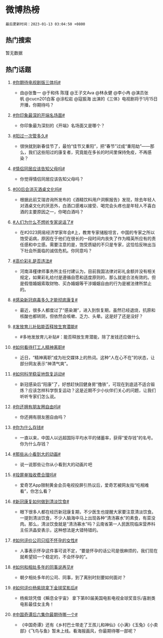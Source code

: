 # 微博热榜

`最后更新时间：2023-01-13 03:04:50 +0800`

## 热门搜索

暂无数据

## 热门话题

1. [#你期待电视剧版三体吗#](https://m.weibo.cn/search?containerid=231522type%3D1%26t%3D10%26q%3D%23%E4%BD%A0%E6%9C%9F%E5%BE%85%E7%94%B5%E8%A7%86%E5%89%A7%E7%89%88%E4%B8%89%E4%BD%93%E5%90%97%23&stream_entry_id=128&isnewpage=1&extparam=seat%3D1%26cate%3D5004%26dgr%3D0%26unitid%3D1673510263491%26lcate%3D5004%26c_type%3D128%26pos%3D1-0-0%26display_time%3D1673550290%26pre_seqid%3D16735502900590127695294&luicode=10000011&lfid=231648_-_4)
    - 由@张鲁一 @于和伟 陈瑾 @王子文Ava @林永健 @李小冉 @演员张帆 @cucn201白客 @涂松岩 @寇振海 出演的《三体》电视剧将于1月15日开播，你期待吗？

1. [#你印象最深的开端名场面#](https://m.weibo.cn/search?containerid=231522type%3D1%26t%3D10%26q%3D%23%E4%BD%A0%E5%8D%B0%E8%B1%A1%E6%9C%80%E6%B7%B1%E7%9A%84%E5%BC%80%E7%AB%AF%E5%90%8D%E5%9C%BA%E9%9D%A2%23&stream_entry_id=128&isnewpage=1&extparam=seat%3D1%26cate%3D5004%26dgr%3D0%26unitid%3D1673420842932%26lcate%3D5004%26c_type%3D128%26pos%3D1-0-1%26display_time%3D1673550290%26pre_seqid%3D16735502900590127695294&luicode=10000011&lfid=231648_-_4)
    - 你印象最为深刻的《开端》名场面又是哪个？

1. [#阳过一次管多久#](https://m.weibo.cn/search?containerid=231522type%3D1%26t%3D10%26q%3D%23%E9%98%B3%E8%BF%87%E4%B8%80%E6%AC%A1%E7%AE%A1%E5%A4%9A%E4%B9%85%23&stream_entry_id=128&isnewpage=1&extparam=seat%3D1%26cate%3D5004%26dgr%3D0%26unitid%3D1673484407210%26lcate%3D5004%26c_type%3D128%26pos%3D1-0-2%26display_time%3D1673550290%26pre_seqid%3D16735502900590127695294&luicode=10000011&lfid=231648_-_4)
    - 很快就到新春佳节了，最怕“佳节又重阳”，把“春节”过成“重阳劫”——那么，我们这些阳过的康复者，究竟能在多长的时间里保持免疫，不再感染？

1. [#情侣同居应该告知父母吗#](https://m.weibo.cn/search?containerid=231522type%3D1%26t%3D10%26q%3D%23%E6%83%85%E4%BE%A3%E5%90%8C%E5%B1%85%E5%BA%94%E8%AF%A5%E5%91%8A%E7%9F%A5%E7%88%B6%E6%AF%8D%E5%90%97%23&stream_entry_id=128&isnewpage=1&extparam=seat%3D1%26cate%3D5004%26dgr%3D0%26unitid%3D1673434034855%26lcate%3D5004%26c_type%3D128%26pos%3D1-0-3%26display_time%3D1673550290%26pre_seqid%3D16735502900590127695294&luicode=10000011&lfid=231648_-_4)
    - 你觉得情侣同居应该告知父母吗？

1. [#00后会消灭酒桌文化吗#](https://m.weibo.cn/search?containerid=231522type%3D1%26t%3D10%26q%3D%2300%E5%90%8E%E4%BC%9A%E6%B6%88%E7%81%AD%E9%85%92%E6%A1%8C%E6%96%87%E5%8C%96%E5%90%97%23&stream_entry_id=128&isnewpage=1&extparam=seat%3D1%26cate%3D5004%26dgr%3D0%26unitid%3D1673496157765%26lcate%3D5004%26c_type%3D128%26pos%3D1-0-4%26display_time%3D1673550290%26pre_seqid%3D16735502900590127695294&luicode=10000011&lfid=231648_-_4)
    - 根据此前艾瑞咨询所发布的《酒精饮料用户洞察报告》发现，除去年轻人对酒桌文化的厌恶外，白酒口感难以接受、喝完会头疼也是年轻人不喜白酒的主要原因之一，你喝白酒吗？

1. [#人们为什么不想听专家说话了#](https://m.weibo.cn/search?containerid=231522type%3D1%26t%3D10%26q%3D%23%E4%BA%BA%E4%BB%AC%E4%B8%BA%E4%BB%80%E4%B9%88%E4%B8%8D%E6%83%B3%E5%90%AC%E4%B8%93%E5%AE%B6%E8%AF%B4%E8%AF%9D%E4%BA%86%23&stream_entry_id=128&isnewpage=1&extparam=seat%3D1%26cate%3D5004%26dgr%3D0%26unitid%3D1673448160818%26lcate%3D5004%26c_type%3D128%26pos%3D1-0-5%26display_time%3D1673550290%26pre_seqid%3D16735502900590127695294&luicode=10000011&lfid=231648_-_4)
    - 在#2023网易经济学家年会#上，教育专家储殷坦言，中国的专家之所以饱受诟病，原因在于他们在很长的一段时间内丧失了作为精英所应有的责任感和中立感。需要注意的是，饱受质疑的不只是专家，这恰恰反映出当下社会所面临的诚信危机。你同意吗？

1. [#高价彩礼是否违法#](https://m.weibo.cn/search?containerid=231522type%3D1%26t%3D10%26q%3D%23%E9%AB%98%E4%BB%B7%E5%BD%A9%E7%A4%BC%E6%98%AF%E5%90%A6%E8%BF%9D%E6%B3%95%23&stream_entry_id=128&isnewpage=1&extparam=seat%3D1%26cate%3D5004%26dgr%3D0%26unitid%3D1673450573628%26lcate%3D5004%26c_type%3D128%26pos%3D1-0-6%26display_time%3D1673550290%26pre_seqid%3D16735502900590127695294&luicode=10000011&lfid=231648_-_4)
    - 河南泽槿律师事务所主任付建认为，目前我国法律对彩礼金额并没有相关规定，如果彩礼给付是遵循自愿和适度原则的，那么就是合法有效的。但是假借婚姻索取财物、买办婚姻等干涉婚姻自由的行为是被法律所禁止的。

1. [#感染新冠病毒多久才能彻底康复#](https://m.weibo.cn/search?containerid=231522type%3D1%26t%3D10%26q%3D%23%E6%84%9F%E6%9F%93%E6%96%B0%E5%86%A0%E7%97%85%E6%AF%92%E5%A4%9A%E4%B9%85%E6%89%8D%E8%83%BD%E5%BD%BB%E5%BA%95%E5%BA%B7%E5%A4%8D%23&stream_entry_id=128&isnewpage=1&extparam=seat%3D1%26cate%3D5004%26dgr%3D0%26unitid%3D1673479308900%26lcate%3D5004%26c_type%3D128%26pos%3D1-0-7%26display_time%3D1673550290%26pre_seqid%3D16735502900590127695294&luicode=10000011&lfid=231648_-_4)
    - 最近，很多人都度过了“感染潮”，进入到恢复期，虽然已经退烧，抗原和核酸也都转阴，但依然会咳嗽、乏力、头晕。这是好了还是没好？

1. [#发放育儿补贴能否释放生育潜能#](https://m.weibo.cn/search?containerid=231522type%3D1%26t%3D10%26q%3D%23%E5%8F%91%E6%94%BE%E8%82%B2%E5%84%BF%E8%A1%A5%E8%B4%B4%E8%83%BD%E5%90%A6%E9%87%8A%E6%94%BE%E7%94%9F%E8%82%B2%E6%BD%9C%E8%83%BD%23&stream_entry_id=128&isnewpage=1&extparam=seat%3D1%26cate%3D5004%26dgr%3D0%26unitid%3D1673484711711%26lcate%3D5004%26c_type%3D128%26pos%3D1-0-8%26display_time%3D1673550290%26pre_seqid%3D16735502900590127695294&luicode=10000011&lfid=231648_-_4)
    - #多地发放育儿补贴#：能否释放生育潜能，除了发钱还应做什么

1. [#如何看待打工人精神离职#](https://m.weibo.cn/search?containerid=231522type%3D1%26t%3D10%26q%3D%23%E5%A6%82%E4%BD%95%E7%9C%8B%E5%BE%85%E6%89%93%E5%B7%A5%E4%BA%BA%E7%B2%BE%E7%A5%9E%E7%A6%BB%E8%81%8C%23&stream_entry_id=128&isnewpage=1&extparam=seat%3D1%26cate%3D5004%26dgr%3D0%26unitid%3D1673483208519%26lcate%3D5004%26c_type%3D128%26pos%3D1-0-9%26display_time%3D1673550290%26pre_seqid%3D16735502900590127695294&luicode=10000011&lfid=231648_-_4)
    - 近日，“精神离职”成为社交媒体上的热词。这种“人在心不在”的状态，让部分网友表示“神清气爽”。

1. [#如何科学稳妥地恢复运动#](https://m.weibo.cn/search?containerid=231522type%3D1%26t%3D10%26q%3D%23%E5%A6%82%E4%BD%95%E7%A7%91%E5%AD%A6%E7%A8%B3%E5%A6%A5%E5%9C%B0%E6%81%A2%E5%A4%8D%E8%BF%90%E5%8A%A8%23&stream_entry_id=128&isnewpage=1&extparam=seat%3D1%26cate%3D5004%26dgr%3D0%26unitid%3D1673446047858%26lcate%3D5004%26c_type%3D128%26pos%3D1-0-10%26display_time%3D1673550290%26pre_seqid%3D16735502900590127695294&luicode=10000011&lfid=231648_-_4)
    - 新冠感染后“阳康”了，好想赶快回健身房“撸铁”，可现在到底适不适合锻炼？应该怎样科学恢复运动？这是近期不少小伙伴们关心的问题，让我们听听专家们怎么说。

1. [#你还拥有朋友圈自由吗#](https://m.weibo.cn/search?containerid=231522type%3D1%26t%3D10%26q%3D%23%E4%BD%A0%E8%BF%98%E6%8B%A5%E6%9C%89%E6%9C%8B%E5%8F%8B%E5%9C%88%E8%87%AA%E7%94%B1%E5%90%97%23&stream_entry_id=128&isnewpage=1&extparam=seat%3D1%26cate%3D5004%26dgr%3D0%26unitid%3D1673439756898%26lcate%3D5004%26c_type%3D128%26pos%3D1-0-11%26display_time%3D1673550290%26pre_seqid%3D16735502900590127695294&luicode=10000011&lfid=231648_-_4)
    - 你还拥有朋友圈自由吗？

1. [#你为什么存钱#](https://m.weibo.cn/search?containerid=231522type%3D1%26t%3D10%26q%3D%23%E4%BD%A0%E4%B8%BA%E4%BB%80%E4%B9%88%E5%AD%98%E9%92%B1%23&stream_entry_id=128&isnewpage=1&extparam=seat%3D1%26cate%3D5004%26dgr%3D0%26unitid%3D1673492858918%26lcate%3D5004%26c_type%3D128%26pos%3D1-0-12%26display_time%3D1673550290%26pre_seqid%3D16735502900590127695294&luicode=10000011&lfid=231648_-_4)
    - 一直以来，中国人以远超国际平均水平的储蓄率，获得“爱存钱”的名号。你为什么存钱？

1. [#那些从小看到大的动画#](https://m.weibo.cn/search?containerid=231522type%3D1%26t%3D10%26q%3D%23%E9%82%A3%E4%BA%9B%E4%BB%8E%E5%B0%8F%E7%9C%8B%E5%88%B0%E5%A4%A7%E7%9A%84%E5%8A%A8%E7%94%BB%23&stream_entry_id=128&isnewpage=1&extparam=seat%3D1%26cate%3D5004%26dgr%3D0%26unitid%3D1673536980137%26lcate%3D5004%26c_type%3D128%26pos%3D1-0-13%26display_time%3D1673550290%26pre_seqid%3D16735502900590127695294&luicode=10000011&lfid=231648_-_4)
    - 说一说那些让你从小看到大的动画片吧

1. [#投屏单独收费合理吗#](https://m.weibo.cn/search?containerid=231522type%3D1%26t%3D10%26q%3D%23%E6%8A%95%E5%B1%8F%E5%8D%95%E7%8B%AC%E6%94%B6%E8%B4%B9%E5%90%88%E7%90%86%E5%90%97%23&stream_entry_id=128&isnewpage=1&extparam=seat%3D1%26cate%3D5004%26dgr%3D0%26unitid%3D1673479024970%26lcate%3D5004%26c_type%3D128%26pos%3D1-0-14%26display_time%3D1673550290%26pre_seqid%3D16735502900590127695294&luicode=10000011&lfid=231648_-_4)
    - 爱奇艺App限制黄金会员电视投屏引热议后，爱奇艺被网友指“吃相难看”，你怎么看？

1. [#新冠康复如何做到清淡饮食#](https://m.weibo.cn/search?containerid=231522type%3D1%26t%3D10%26q%3D%23%E6%96%B0%E5%86%A0%E5%BA%B7%E5%A4%8D%E5%A6%82%E4%BD%95%E5%81%9A%E5%88%B0%E6%B8%85%E6%B7%A1%E9%A5%AE%E9%A3%9F%23&stream_entry_id=128&isnewpage=1&extparam=seat%3D1%26cate%3D5004%26dgr%3D0%26unitid%3D1673411207262%26lcate%3D5004%26c_type%3D128%26pos%3D1-0-15%26display_time%3D1673550290%26pre_seqid%3D16735502900590127695294&luicode=10000011&lfid=231648_-_4)
    - 眼下很多人都在经历新冠康复期，不少医生也提醒大家要注意清淡饮食。一提到清淡饮食，不少人脑海中马上出现各种“清汤寡水”的素食，有菜没肉。那么，清淡饮食就是“清汤寡水”吗？云南省第一人民医院临床营养科主任洪晶安表示，这种想法是大错特错的。

1. [#如何评价公司只招不怀孕的女性#](https://m.weibo.cn/search?containerid=231522type%3D1%26t%3D10%26q%3D%23%E5%A6%82%E4%BD%95%E8%AF%84%E4%BB%B7%E5%85%AC%E5%8F%B8%E5%8F%AA%E6%8B%9B%E4%B8%8D%E6%80%80%E5%AD%95%E7%9A%84%E5%A5%B3%E6%80%A7%23&stream_entry_id=128&isnewpage=1&extparam=seat%3D1%26cate%3D5004%26dgr%3D0%26unitid%3D1673510867031%26lcate%3D5004%26c_type%3D128%26pos%3D1-0-16%26display_time%3D1673550290%26pre_seqid%3D16735502900590127695294&luicode=10000011&lfid=231648_-_4)
    - 人事表示怀孕这件事可说不定，“要是怀孕的话公司是很麻烦的，我们现在就希望招一个稳定的，不会怀孕的”。

1. [#如何和相处多年的同事说再见#](https://m.weibo.cn/search?containerid=231522type%3D1%26t%3D10%26q%3D%23%E5%A6%82%E4%BD%95%E5%92%8C%E7%9B%B8%E5%A4%84%E5%A4%9A%E5%B9%B4%E7%9A%84%E5%90%8C%E4%BA%8B%E8%AF%B4%E5%86%8D%E8%A7%81%23&stream_entry_id=128&isnewpage=1&extparam=seat%3D1%26cate%3D5004%26dgr%3D0%26unitid%3D1673509662346%26lcate%3D5004%26c_type%3D128%26pos%3D1-0-17%26display_time%3D1673550290%26pre_seqid%3D16735502900590127695294&luicode=10000011&lfid=231648_-_4)
    - 朝夕相处多年的公司、同事，到了离别时刻要如何面对？

1. [#如何评价杨紫琼拿下金球奖影后#](https://m.weibo.cn/search?containerid=231522type%3D1%26t%3D10%26q%3D%23%E5%A6%82%E4%BD%95%E8%AF%84%E4%BB%B7%E6%9D%A8%E7%B4%AB%E7%90%BC%E6%8B%BF%E4%B8%8B%E9%87%91%E7%90%83%E5%A5%96%E5%BD%B1%E5%90%8E%23&stream_entry_id=128&isnewpage=1&extparam=seat%3D1%26cate%3D5004%26dgr%3D0%26unitid%3D1673414540677%26lcate%3D5004%26c_type%3D128%26pos%3D1-0-18%26display_time%3D1673550290%26pre_seqid%3D16735502900590127695294&luicode=10000011&lfid=231648_-_4)
    - 杨紫琼凭借《瞬息全宇宙》 拿下第80届美国电影电视金球奖音乐/喜剧类电影最佳女主角！

1. [#中国奇谭后六集你最期待哪一个#](https://m.weibo.cn/search?containerid=231522type%3D1%26t%3D10%26q%3D%23%E4%B8%AD%E5%9B%BD%E5%A5%87%E8%B0%AD%E5%90%8E%E5%85%AD%E9%9B%86%E4%BD%A0%E6%9C%80%E6%9C%9F%E5%BE%85%E5%93%AA%E4%B8%80%E4%B8%AA%23&stream_entry_id=128&isnewpage=1&extparam=seat%3D1%26cate%3D5004%26dgr%3D0%26unitid%3D1673413344971%26lcate%3D5004%26c_type%3D128%26pos%3D1-0-19%26display_time%3D1673550290%26pre_seqid%3D16735502900590127695294&luicode=10000011&lfid=231648_-_4)
    - 《中国奇谭》还有《乡村巴士带走了王孩儿和神仙》《小满》《玉兔》《小卖部》《飞鸟与鱼》暂未上线。看海报画风，你最期待哪一部呢？

